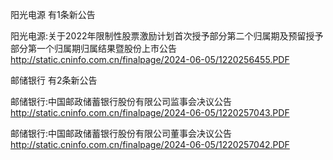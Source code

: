 阳光电源 有1条新公告 

阳光电源:关于2022年限制性股票激励计划首次授予部分第二个归属期及预留授予部分第一个归属期归属结果暨股份上市公告 http://static.cninfo.com.cn/finalpage/2024-06-05/1220256455.PDF 

邮储银行 有2条新公告 

邮储银行:中国邮政储蓄银行股份有限公司监事会决议公告 http://static.cninfo.com.cn/finalpage/2024-06-05/1220257043.PDF 

邮储银行:中国邮政储蓄银行股份有限公司董事会决议公告 http://static.cninfo.com.cn/finalpage/2024-06-05/1220257042.PDF 


